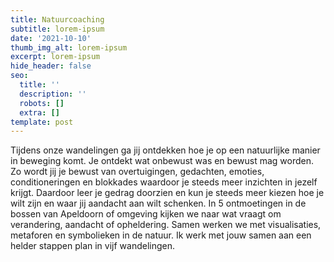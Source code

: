 ```yaml
---
title: Natuurcoaching
subtitle: lorem-ipsum
date: '2021-10-10'
thumb_img_alt: lorem-ipsum
excerpt: lorem-ipsum
hide_header: false
seo:
  title: ''
  description: ''
  robots: []
  extra: []
template: post
---
```

Tijdens onze wandelingen ga jij ontdekken hoe je op een natuurlijke manier in beweging komt.
Je ontdekt wat onbewust was en bewust mag worden. Zo wordt jij je bewust van overtuigingen, gedachten, emoties, conditioneringen en blokkades waardoor je steeds meer inzichten in jezelf krijgt. Daardoor leer je gedrag doorzien en kun je steeds meer kiezen hoe je wilt zijn en waar jij aandacht aan wilt schenken.
In 5 ontmoetingen in de bossen van Apeldoorn of omgeving kijken we naar wat vraagt om verandering, aandacht of opheldering. Samen werken we met visualisaties, metaforen en symbolieken in de natuur. Ik werk met jouw samen aan een helder stappen plan in vijf wandelingen.
